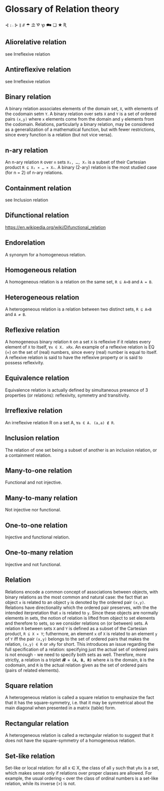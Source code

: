 # Glossary of Relation theory

⊰ ⨟ ⨾ ⊱ ⫴ ⫻ ☂ ⛱ Ꝕ ꝕ 🗪 ❏ ★ Ʀ

## Aliorelative relation
see Irreflexive relation

## Antireflexive relation
see Irreflexive relation

## Binary relation
A binary relation associates elements of the domain set, `X`, with elements of the codomain setm `Y`. A binary relation over sets `X` and `Y` is a set of ordered pairs `(x,y)` where `x` elements come from the domain and `y` elements from the codomain. Relations, particularly a binary relation, may be considered as a generalization of a mathematical function, but with fewer restrictions, since every function is a relation (but not vice versa).

## n-ary relation
An n-ary relation `R` over `n` sets `X₁, …, Xₙ` is a subset of their Cartesian product `R ⊆ X₁ ⨯ … ⨯ Xₙ`. A binary (2-ary) relation is the most studied case (for n = 2) of n-ary relations.

## Containment relation
see Inclusion relation

## Difunctional relation
https://en.wikipedia.org/wiki/Difunctional_relation

## Endorelation
A synonym for a homogeneous relation.

## Homogeneous relation
A homogeneous relation is a relation on the same set, `R ⊆ A⨯B` and `A = B`.

## Heterogeneous relation
A heterogeneous relation is a relation between two distinct sets, `R ⊆ A⨯B` and `A ≠ B`.

## Reflexive relation
A homogeneous binary relation `R` on a set `X` is reflexive if it relates every element of `X` to itself, `∀x ∈ X. xRx`. An example of a reflexive relation is EQ (=) on the set of (real) numbers, since every (real) number is equal to itself. A reflexive relation is said to have the reflexive property or is said to possess reflexivity.

## Equivalence relation
Equivalence relation is actually defined by simultaneous presence of 3 properties (or relations): reflexivity, symmetry and transitivity.

## Irreflexive relation
An irreflexive relation R on a set A, `∀a ∈ A. (a,a) ∉ R`.

## Inclusion relation
The relation of one set being a subset of another is an inclusion relation, or a containment relation.

## Many-to-one relation
Functional and not injective.

## Many-to-many relation
Not injective nor functional.

## One-to-one relation
Injective and functional relation.

## One-to-many relation
Injective and not functional.

## Relation
Relations encode a common concept of associations between objects, with binary relations as the most common and natural case: the fact that an object `x` is related to an object `y` is denoted by the ordered pair `(x,y)`. Relations have directionality which the ordered pair preserves, with the the intended iterpretation that `x` is related to `y`. Since these objects are normally elements in sets, the notion of relation is lifted from object to set elements and therefore to sets, so we consider relations on (or between) sets. A relation `R` between sets `X` and `Y` is defined as a subset of the Cartesian product, `R ⊆ X ⨯ Y`; futhermore, an element `x` of `X` is related to an element `y` of `Y` iff the pair `(x,y)` belongs to the set of ordered pairs that makes the relation, `(x,y) ∈ R` or `xRy` for short. This introduces an issue regarding the full specification of a relation: specifying just the actual set of ordered pairs is not enough - we need to specify both sets as well. Therefore, more strictly, a relation is a triplet __`𝓡 = (A, B, R)`__ where `A` is the domain, `B` is the codomain, and `R` is the actual relation given as the set of ordered pairs (pairs of related elements).

## Square relation
A heterogeneous relation is called a square relation to emphasize the fact that it has the square-symmetry, i.e. that it may be symmetrical about the main diagonal when presented in a matrix (table) form.

## Rectangular relation
A heterogeneous relation is called a rectangular relation to suggest that it does not have the square-symmetry of a homogeneous relation.

## Set-like relation
Set-like or local relation: for all x ∈ X, the class of all `y` such that `yRx` is a set, which makes sense only if relations over proper classes are allowed.
For example, the usual ordering `<` over the class of ordinal numbers is a set-like relation, while its inverse (>) is not.
